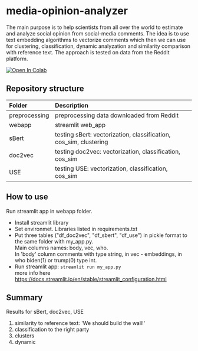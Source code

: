 # media-opinion-analyzer

The main purpose is to help scientists from all over the world to estimate and analyze social opinion from social-media comments. The idea is to use text embedding algorithms to vectorize comments which then we can use for clustering, classification, dynamic analyzation and similarity comparison with reference text.
The approach is tested on data from the Reddit platform.

<a href="https://colab.research.google.com/drive/1scGdPdq4bS1DFhphSRsL4GoHbfyMJ0gQ?usp=sharing" target="_parent"><img src="https://colab.research.google.com/assets/colab-badge.svg" alt="Open In Colab"/></a>

## Repository structure

| Folder           | Description                     |
| :-------------------- | :------------------------------------------------- |
| preprocessing | preprocessing data downloaded from Reddit |
| webapp | streamlit web_app |
| sBert| testing sBert: vectorization, classification, cos_sim, clustering |
| doc2vec | testing doc2vec: vectorization, classification, cos_sim |
| USE| testing USE: vectorization, classification, cos_sim |


## How to use

Run streamlit app in webapp folder. 
- Install streamlit library 
- Set environmet. Libraries listed in requirements.txt
- Put three tables ("df_doc2vec", "df_sbert", "df_use") in pickle format to the same folder with my_app.py.        
  Main columns names: body, vec, who.         
  In 'body' column comments with type string, in vec - embeddings, in who biden(1) or trump(0) type int.
- Run streamlit app: ```streamlit run my_app.py```              
  more info here https://docs.streamlit.io/en/stable/streamlit_configuration.html


## Summary 
Results for sBert, doc2vec, USE
1. similarity to reference text: 'We should build the wall!'
2. classification to the right party
3. clusters
4. dynamic
